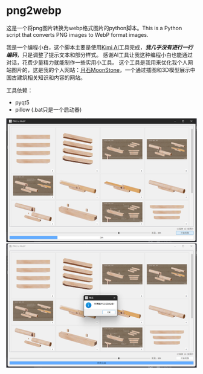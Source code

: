 # png2webp
这是一个将png图片转换为webp格式图片的python脚本。This is a Python script that converts PNG images to WebP format images.

我是一个编程小白，这个脚本主要是使用[Kimi AI](https://kimi.ai)工具完成，***我几乎没有进行一行编码***，只是调整了提示文本和部分样式。
感谢AI工具让我这种编程小白也能通过对话，花费少量精力就能制作一些实用小工具。
这个工具是我用来优化我个人网站图片的，这是我的个人网站：[月石MoonStone](https://www.moonstone.fun)，一个通过插图和3D模型展示中国古建筑相关知识和内容的网站。

工具依赖：
- pyqt5
- pillow
(.bat只是一个启动器)

![截图1](微信图片_20250120145946.png)
![截图1](微信图片_202501201459461.png)
